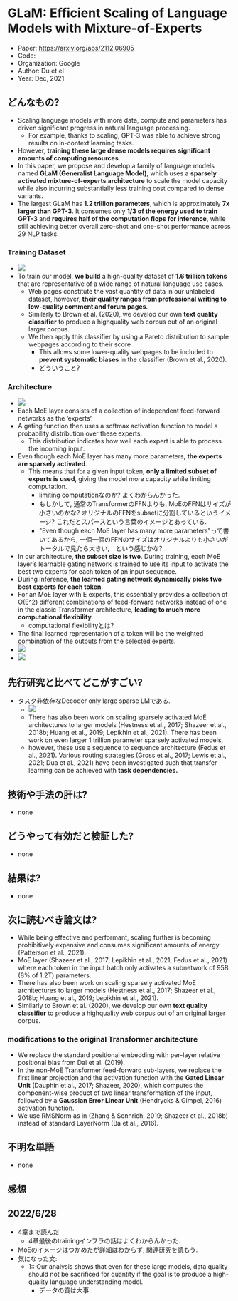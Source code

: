 # GLaM: Efficient Scaling of Language Models with Mixture-of-Experts
- Paper: https://arxiv.org/abs/2112.06905
- Code: 
- Organization: Google
- Author: Du et el
- Year: Dec, 2021

## どんなもの?
- Scaling language models with more data, compute and parameters has driven significant progress in natural language processing.
  - For example, thanks to scaling, GPT-3 was able to achieve strong results on in-context learning tasks.
- However, **training these large dense models requires significant amounts of computing resources**.
- In this paper, we propose and develop a family of language models named **GLaM (Generalist Language Model)**, which uses a **sparsely activated mixture-of-experts architecture** to scale the model capacity while also incurring substantially less training cost compared to dense variants.
- The largest GLaM has **1.2 trillion parameters**, which is approximately **7x larger than GPT-3**. It consumes only **1/3 of the energy used to train GPT-3** and **requires half of the computation flops for inference**, while still achieving better overall zero-shot and one-shot performance across 29 NLP tasks.

### Training Dataset
- ![](img/figure2.png)
- To train our model, **we build** a high-quality dataset of **1.6 trillion tokens** that are representative of a wide range of natural language use cases.
  - Web pages constitute the vast quantity of data in our unlabeled dataset, however, **their quality ranges from professional writing to low-quality comment and forum pages**.
  - Similarly to Brown et al. (2020), we develop our own **text quality classifier** to produce a highquality web corpus out of an original larger corpus.
  - We then apply this classifier by using a Pareto distribution to sample webpages according to their score
    - This allows some lower-quality webpages to be included to **prevent systematic biases** in the classifier (Brown et al., 2020).
    - どういうこと?

### Architecture
- ![](img/figure3.png)
- Each MoE layer consists of a collection of independent feed-forward networks as the ‘experts’.
- A gating function then uses a softmax activation function to model a probability distribution over these experts.
  - This distribution indicates how well each expert is able to process the incoming input.
- Even though each MoE layer has many more parameters, **the experts are sparsely activated**.
  - This means that for a given input token, **only a limited subset of experts is used**, giving the model more capacity while limiting computation.
    - limiting computationなのか? よくわからんかった.
    - もしかして, 通常のTransformerのFFNよりも, MoEのFFNはサイズが小さいのかな? オリジナルのFFNをsubsetに分割しているというイメージ? これだとスパースという言葉のイメージとあっている.
    - "Even though each MoE layer has many more parameters"って書いてあるから, 一個一個のFFNのサイズはオリジナルよりも小さいがトータルで見たら大きい,　という感じかな?
- In our architecture, **the subset size is two**. During training, each MoE layer’s learnable gating network is trained to use its input to activate the best two experts for each token of an input sequence.
- During inference, **the learned gating network dynamically picks two best experts for each token**.
- For an MoE layer with E experts, this essentially provides a collection of O(E^2) different combinations of feed-forward networks instead of one in the classic Transformer architecture, **leading to much more computational flexibility**.
  - computational flexibilityとは?
- The final learned representation of a token will be the weighted combination of the outputs from the selected experts.
- ![](img/figure4.png)
- ![](img/figure5.png)

## 先行研究と比べてどこがすごい?
- タスク非依存なDecoder only large sparse LMである.
  - ![](img/figure1.png)
  - There has also been work on scaling sparsely activated MoE architectures to larger models (Hestness et al., 2017; Shazeer et al., 2018b; Huang et al., 2019; Lepikhin et al., 2021). There has been work on even larger 1 trillion parameter sparsely activated models,
  - however, these use a sequence to sequence architecture (Fedus et al., 2021). Various routing strategies (Gross et al., 2017; Lewis et al., 2021; Dua et al., 2021) have been investigated such that transfer learning can be achieved with **task dependencies.**

## 技術や手法の肝は?
- none

## どうやって有効だと検証した?
- none

## 結果は?
- none

## 次に読むべき論文は?
- While being effective and performant, scaling further is becoming prohibitively expensive and consumes significant amounts of energy (Patterson et al., 2021).
- MoE layer (Shazeer et al., 2017; Lepikhin et al., 2021; Fedus et al., 2021) where each token in the input batch only activates a subnetwork of 95B (8% of 1.2T) parameters.
- There has also been work on scaling sparsely activated MoE architectures to larger models (Hestness et al., 2017; Shazeer et al., 2018b; Huang et al., 2019; Lepikhin et al., 2021).
- Similarly to Brown et al. (2020), we develop our own **text quality classifier** to produce a highquality web corpus out of an original larger corpus.
### modifications to the original Transformer architecture
- We replace the standard positional embedding with per-layer relative positional bias from Dai et al. (2019).
- In the non-MoE Transformer feed-forward sub-layers, we replace the first linear projection and the activation function with the **Gated Linear Unit** (Dauphin et al., 2017; Shazeer, 2020), which computes the component-wise product of two linear transformation of the input, followed by a **Gaussian Error Linear Unit** (Hendrycks & Gimpel, 2016) activation function.
- We use RMSNorm as in (Zhang & Sennrich, 2019; Shazeer et al., 2018b) instead of standard LayerNorm (Ba et al., 2016).

## 不明な単語
- none

## 感想
## 2022/6/28
- 4章まで読んだ
  - 4章最後のtrainingインフラの話はよくわからんかった.
- MoEのイメージはつかめたが詳細はわからず, 関連研究を読もう.
- 気になった文:
  - 1:: Our analysis shows that even for these large models, data quality should not be sacrificed for quantity if the goal is to produce a high-quality language understanding model.
    - データの質は大事.
